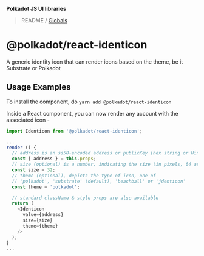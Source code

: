 **Polkadot JS UI libraries**

> README / [Globals](globals.md)

# @polkadot/react-identicon

A generic identity icon that can render icons based on the theme, be it Substrate or Polkadot

## Usage Examples

To install the component, do `yarn add @polkadot/react-identicon`

Inside a React component, you can now render any account with the associated icon -

```javascript
import Identicon from '@polkadot/react-identicon';

...
render () {
  // address is an ss58-encoded address or publicKey (hex string or Uint8Array)
  const { address } = this.props;
  // size (optional) is a number, indicating the size (in pixels, 64 as default)
  const size = 32;
  // theme (optional), depicts the type of icon, one of
  // 'polkadot', 'substrate' (default), 'beachball' or 'jdenticon'
  const theme = 'polkadot';

  // standard className & style props are also available
  return (
    <Identicon
      value={address}
      size={size}
      theme={theme}
    />
  );
}
...
```

